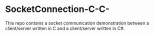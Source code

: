 # SocketConnection-C-C-
This repo contains a socket communication demonstration between a client/server written in C and a client/server written in C#.
